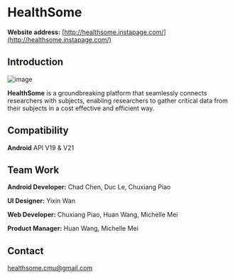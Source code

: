 # HealthSome
**Website address:**  [http://healthsome.instapage.com/](http://healthsome.instapage.com/)

## Introduction

![image](https://cloud.githubusercontent.com/assets/8468579/7327351/671d9a5c-ea9a-11e4-92d7-27a3d3998337.png)

**HealthSome** is a groundbreaking platform that seamlessly connects researchers with subjects, enabling researchers to gather critical data from their subjects in a cost effective and efficient way.

## Compatibility
**Android** API V19 & V21


## Team Work
**Android Developer:** 
Chad Chen, Duc Le, Chuxiang Piao

**UI Designer:**
Yixin Wan

**Web Developer:**
Chuxiang Piao, Huan Wang, Michelle Mei

**Product Manager:**
Huan Wang, Michelle Mei

## Contact
[healthsome.cmu@gmail.com](mailto:healthsome.cmu@gmail.com)


